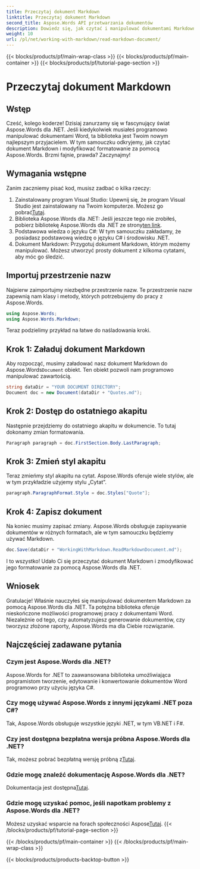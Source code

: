 ```yaml
---
title: Przeczytaj dokument Markdown
linktitle: Przeczytaj dokument Markdown
second_title: Aspose.Words API przetwarzania dokumentów
description: Dowiedz się, jak czytać i manipulować dokumentami Markdown za pomocą Aspose.Words dla .NET dzięki temu szczegółowemu samouczkowi krok po kroku. Idealne dla programistów na każdym poziomie.
weight: 10
url: /pl/net/working-with-markdown/read-markdown-document/
---
```


{{< blocks/products/pf/main-wrap-class >}}
{{< blocks/products/pf/main-container >}}
{{< blocks/products/pf/tutorial-page-section >}}

# Przeczytaj dokument Markdown

## Wstęp

Cześć, kolego koderze! Dzisiaj zanurzamy się w fascynujący świat Aspose.Words dla .NET. Jeśli kiedykolwiek musiałeś programowo manipulować dokumentami Word, ta biblioteka jest Twoim nowym najlepszym przyjacielem. W tym samouczku odkryjemy, jak czytać dokument Markdown i modyfikować formatowanie za pomocą Aspose.Words. Brzmi fajnie, prawda? Zaczynajmy!

## Wymagania wstępne

Zanim zaczniemy pisać kod, musisz zadbać o kilka rzeczy:

1. Zainstalowany program Visual Studio: Upewnij się, że program Visual Studio jest zainstalowany na Twoim komputerze. Możesz go pobrać[Tutaj](https://visualstudio.microsoft.com/downloads/).
2.  Biblioteka Aspose.Words dla .NET: Jeśli jeszcze tego nie zrobiłeś, pobierz bibliotekę Aspose.Words dla .NET ze strony[ten link](https://releases.aspose.com/words/net/).
3. Podstawowa wiedza o języku C#: W tym samouczku zakładamy, że posiadasz podstawową wiedzę o języku C# i środowisku .NET.
4. Dokument Markdown: Przygotuj dokument Markdown, którym możemy manipulować. Możesz utworzyć prosty dokument z kilkoma cytatami, aby móc go śledzić.

## Importuj przestrzenie nazw

Najpierw zaimportujmy niezbędne przestrzenie nazw. Te przestrzenie nazw zapewnią nam klasy i metody, których potrzebujemy do pracy z Aspose.Words.

```csharp
using Aspose.Words;
using Aspose.Words.Markdown;
```

Teraz podzielimy przykład na łatwe do naśladowania kroki.

## Krok 1: Załaduj dokument Markdown

 Aby rozpocząć, musimy załadować nasz dokument Markdown do Aspose.Words`Document` obiekt. Ten obiekt pozwoli nam programowo manipulować zawartością.

```csharp
string dataDir = "YOUR DOCUMENT DIRECTORY";
Document doc = new Document(dataDir + "Quotes.md");
```

## Krok 2: Dostęp do ostatniego akapitu

Następnie przejdziemy do ostatniego akapitu w dokumencie. To tutaj dokonamy zmian formatowania.

```csharp
Paragraph paragraph = doc.FirstSection.Body.LastParagraph;
```

## Krok 3: Zmień styl akapitu

Teraz zmieńmy styl akapitu na cytat. Aspose.Words oferuje wiele stylów, ale w tym przykładzie użyjemy stylu „Cytat”.

```csharp
paragraph.ParagraphFormat.Style = doc.Styles["Quote"];
```

## Krok 4: Zapisz dokument

Na koniec musimy zapisać zmiany. Aspose.Words obsługuje zapisywanie dokumentów w różnych formatach, ale w tym samouczku będziemy używać Markdown.

```csharp
doc.Save(dataDir + "WorkingWithMarkdown.ReadMarkdownDocument.md");
```

I to wszystko! Udało Ci się przeczytać dokument Markdown i zmodyfikować jego formatowanie za pomocą Aspose.Words dla .NET.

## Wniosek

Gratulacje! Właśnie nauczyłeś się manipulować dokumentem Markdown za pomocą Aspose.Words dla .NET. Ta potężna biblioteka oferuje nieskończone możliwości programowej pracy z dokumentami Word. Niezależnie od tego, czy automatyzujesz generowanie dokumentów, czy tworzysz złożone raporty, Aspose.Words ma dla Ciebie rozwiązanie.

## Najczęściej zadawane pytania

### Czym jest Aspose.Words dla .NET?

Aspose.Words for .NET to zaawansowana biblioteka umożliwiająca programistom tworzenie, edytowanie i konwertowanie dokumentów Word programowo przy użyciu języka C#.

### Czy mogę używać Aspose.Words z innymi językami .NET poza C#?

Tak, Aspose.Words obsługuje wszystkie języki .NET, w tym VB.NET i F#.

### Czy jest dostępna bezpłatna wersja próbna Aspose.Words dla .NET?

 Tak, możesz pobrać bezpłatną wersję próbną z[Tutaj](https://releases.aspose.com/).

### Gdzie mogę znaleźć dokumentację Aspose.Words dla .NET?

 Dokumentacja jest dostępna[Tutaj](https://reference.aspose.com/words/net/).

### Gdzie mogę uzyskać pomoc, jeśli napotkam problemy z Aspose.Words dla .NET?

 Możesz uzyskać wsparcie na forach społeczności Aspose[Tutaj](https://forum.aspose.com/c/words/8).
{{< /blocks/products/pf/tutorial-page-section >}}

{{< /blocks/products/pf/main-container >}}
{{< /blocks/products/pf/main-wrap-class >}}

{{< blocks/products/products-backtop-button >}}
